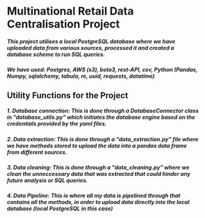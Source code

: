 # Multinational Retail Data Centralisation Project

##### This project utilises a local PostgreSQL database where we have uploaded data from various sources, processed it and created a database scheme to run SQL queries.
##### We have used: Postgres, AWS (s3), boto3, rest-API, csv, Python (Pandas, Numpy, sqlalchemy, tabula, re, uuid, requests, datatime) 

## Utility Functions for the Project
##### 1. Database connection: This is done through a DatabaseConnector class in "database_utils.py" which initiates the database engine based on the credentials provided by the yaml files. 
##### 2. Data extraction: This is done through a "data_extraction.py" file where we have methods stored to upload the data into a pandas data frame from different sources. 
##### 3. Data cleaning: This is done through a "data_cleaning.py" where we clean the unneccessary data that was extracted that could hinder any future analysis or SQL queries.
##### 4. Data Pipeline: This is where all my data is pipelined through that contains all the methods, in order to upload data directly into the local database (local PostgreSQL in this case) 

##
